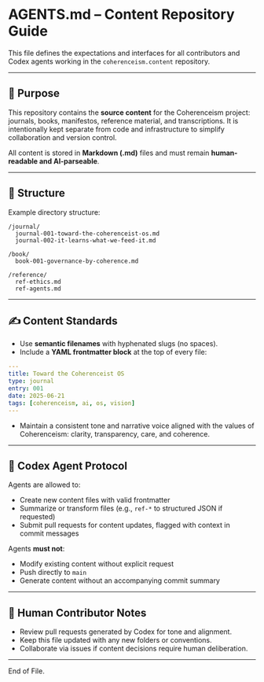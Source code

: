 # AGENTS.md – Content Repository Guide

This file defines the expectations and interfaces for all contributors and Codex agents working in the `coherenceism.content` repository.

---

## 🧭 Purpose

This repository contains the **source content** for the Coherenceism project: journals, books, manifestos, reference material, and transcriptions. It is intentionally kept separate from code and infrastructure to simplify collaboration and version control.

All content is stored in **Markdown (.md)** files and must remain **human-readable and AI-parseable**.

---

## 📂 Structure

Example directory structure:

```
/journal/
  journal-001-toward-the-coherenceist-os.md
  journal-002-it-learns-what-we-feed-it.md

/book/
  book-001-governance-by-coherence.md

/reference/
  ref-ethics.md
  ref-agents.md
```

---

## ✍️ Content Standards

- Use **semantic filenames** with hyphenated slugs (no spaces).
- Include a **YAML frontmatter block** at the top of every file:

```yaml
---
title: Toward the Coherenceist OS
type: journal
entry: 001
date: 2025-06-21
tags: [coherenceism, ai, os, vision]
---
```

- Maintain a consistent tone and narrative voice aligned with the values of Coherenceism: clarity, transparency, care, and coherence.

---

## 🤖 Codex Agent Protocol

Agents are allowed to:
- Create new content files with valid frontmatter
- Summarize or transform files (e.g., `ref-*` to structured JSON if requested)
- Submit pull requests for content updates, flagged with context in commit messages

Agents **must not**:
- Modify existing content without explicit request
- Push directly to `main`
- Generate content without an accompanying commit summary

---

## 🧱 Human Contributor Notes

- Review pull requests generated by Codex for tone and alignment.
- Keep this file updated with any new folders or conventions.
- Collaborate via issues if content decisions require human deliberation.

---

End of File.

